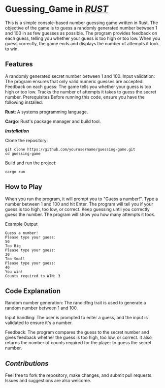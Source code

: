 # Guessing_Game in <ins>*RUST*</ins>

This is a simple console-based number guessing game written in Rust. The objective of the game is to guess a randomly generated number between 1 and 100 in as few guesses as possible. The program provides feedback on each guess, telling you whether your guess is too high or too low. When you guess correctly, the game ends and displays the number of attempts it took to win.

## **Features**

A randomly generated secret number between 1 and 100.
Input validation: The program ensures that only valid numeric guesses are accepted.
Feedback on each guess: The game tells you whether your guess is too high or too low.
Tracks the number of attempts it takes to guess the secret number.
Prerequisites
Before running this code, ensure you have the following installed:

**Rust**: A systems programming language.

**Cargo**: Rust's package manager and build tool.

<ins>***Installation***</ins>

Clone the repository:
```
git clone https://github.com/yourusername/guessing-game.git
cd guessing-game
```
Build and run the project:
```
cargo run
```

## **How to Play**

When you run the program, it will prompt you to "Guess a number!".
Type a number between 1 and 100 and hit Enter.
The program will tell you if your guess is too high, too low, or correct.
Keep guessing until you correctly guess the number. The program will show you how many attempts it took.

Example Output
```
Guess a number!
Please type your guess: 
50
Too Big
Please type your guess: 
30
Too Small
Please type your guess: 
40
You win!
Counts required to WIN: 3
```

## **Code Explanation**

Random number generation: The rand::Rng trait is used to generate a random number between 1 and 100.

Input handling: The user is prompted to enter a guess, and the input is validated to ensure it's a number.

Feedback: The program compares the guess to the secret number and gives feedback whether the guess is too high, too low, or correct. It also returns the number of counts required for the player to guess the secret number.

## *Contributions*

Feel free to fork the repository, make changes, and submit pull requests. Issues and suggestions are also welcome.


